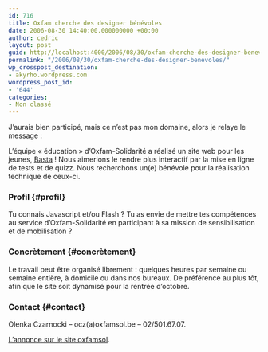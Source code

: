 ```yaml
---
id: 716
title: Oxfam cherche des designer bénévoles
date: 2006-08-30 14:40:00.000000000 +00:00
author: cedric
layout: post
guid: http://localhost:4000/2006/08/30/oxfam-cherche-des-designer-benevoles.html
permalink: "/2006/08/30/oxfam-cherche-des-designer-benevoles/"
wp_crosspost_destination:
- akyrho.wordpress.com
wordpress_post_id:
- '644'
categories:
- Non classé
---
```

J’aurais bien participé, mais ce n’est pas mon domaine, alors je relaye le message :

L’équipe « éducation » d’Oxfam-Solidarité a réalisé un site web pour les jeunes, [Basta](http://www.oxfamsol.be/basta/) ! Nous aimerions le rendre plus interactif par la mise en ligne de tests et de quizz. Nous recherchons un(e) bénévole pour la réalisation technique de ceux-ci.

### Profil {#profil}

Tu connais Javascript et/ou Flash ? Tu as envie de mettre tes compétences au service d’Oxfam-Solidarité en participant à sa mission de sensibilisation et de mobilisation ?

### Concrètement {#concrètement}

Le travail peut être organisé librement : quelques heures par semaine ou semaine entière, à domicile ou dans nos bureaux. De préférence au plus tôt, afin que le site soit dynamisé pour la rentrée d’octobre.

### Contact {#contact}

Olenka Czarnocki &#8211; ocz(a)oxfamsol.be &#8211; 02/501.67.07.

[L’annonce sur le site oxfamsol](http://www.oxfamsol.be/fr/article.php3?id_article=803).
